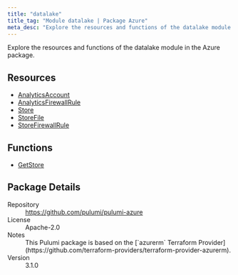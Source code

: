 ```yaml
---
title: "datalake"
title_tag: "Module datalake | Package Azure"
meta_desc: "Explore the resources and functions of the datalake module in the Azure package."
---
```


<!-- WARNING: this file was generated by Pulumi Docs Generator. -->
<!-- Do not edit by hand unless you're certain you know what you are doing! -->

Explore the resources and functions of the datalake module in the Azure package.

<h2 id="resources">Resources</h2>
<ul class="api">
    <li><a href="analyticsaccount" title="AnalyticsAccount"><span class="symbol resource"></span>AnalyticsAccount</a></li>
    <li><a href="analyticsfirewallrule" title="AnalyticsFirewallRule"><span class="symbol resource"></span>AnalyticsFirewallRule</a></li>
    <li><a href="store" title="Store"><span class="symbol resource"></span>Store</a></li>
    <li><a href="storefile" title="StoreFile"><span class="symbol resource"></span>StoreFile</a></li>
    <li><a href="storefirewallrule" title="StoreFirewallRule"><span class="symbol resource"></span>StoreFirewallRule</a></li>
</ul>

<h2 id="functions">Functions</h2>
<ul class="api">
    <li><a href="getstore" title="GetStore"><span class="symbol function"></span>GetStore</a></li>
</ul>

<h2 id="package-details">Package Details</h2>
<dl class="package-details">
	<dt>Repository</dt>
	<dd><a href="https://github.com/pulumi/pulumi-azure">https://github.com/pulumi/pulumi-azure</a></dd>
	<dt>License</dt>
	<dd>Apache-2.0</dd>
	<dt>Notes</dt>
	<dd>This Pulumi package is based on the [`azurerm` Terraform Provider](https://github.com/terraform-providers/terraform-provider-azurerm).</dd>
	<dt>Version</dt>
	<dd>3.1.0</dd>
</dl>

